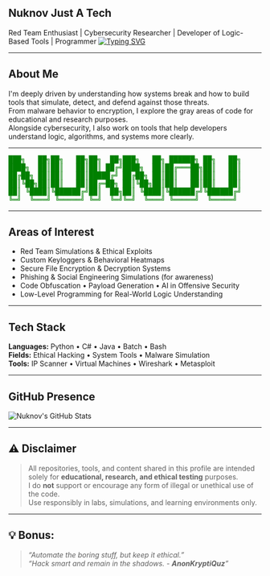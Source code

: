 ## Nuknov Just A Tech
Red Team Enthusiast |  Cybersecurity Researcher |  Developer of Logic-Based Tools |  Programmer
[![Typing SVG](https://readme-typing-svg.herokuapp.com?size=25&color=00FF00&center=true&vCenter=true&width=600&lines=I+am+Nuknov;Just+a+Tech;Red+Team+Enthusiast;Cybersecurity+Researcher)](https://git.io/typing-svg)

---

##  About Me

I'm deeply driven by understanding how systems break and how to build tools that simulate, detect, and defend against those threats.  
From malware behavior to encryption, I explore the gray areas of code for educational and research purposes.  
Alongside cybersecurity, I also work on tools that help developers understand logic, algorithms, and systems more clearly.

---

<pre style="color:green;">
███╗   ██╗██╗   ██╗██╗  ██╗███╗   ██╗ ██████╗ ██╗   ██╗
████╗  ██║██║   ██║██║ ██╔╝████╗  ██║██╔═══██╗██║   ██║
██╔██╗ ██║██║   ██║█████╔╝ ██╔██╗ ██║██║   ██║██║   ██║
██║╚██╗██║██║   ██║██╔═██╗ ██║╚██╗██║██║   ██║██║   ██║
██║ ╚████║╚██████╔╝██║  ██╗██║ ╚████║╚██████╔╝╚██████╔╝
╚═╝  ╚═══╝ ╚═════╝ ╚═╝  ╚═╝╚═╝  ╚═══╝ ╚═════╝  ╚═════╝
</pre>

--- 

##  Areas of Interest

- Red Team Simulations & Ethical Exploits  
- Custom Keyloggers & Behavioral Heatmaps  
- Secure File Encryption & Decryption Systems  
- Phishing & Social Engineering Simulations (for awareness)  
- Code Obfuscation • Payload Generation • AI in Offensive Security  
- Low-Level Programming for Real-World Logic Understanding  

---

##  Tech Stack

**Languages:** Python • C# • Java • Batch • Bash  
**Fields:** Ethical Hacking • System Tools • Malware Simulation  
**Tools:** IP Scanner • Virtual Machines • Wireshark • Metasploit

---

##  GitHub Presence

![Nuknov's GitHub Stats](https://github-readme-stats.vercel.app/api?username=Nuknov&show_icons=true&theme=radical)   

---

## ⚠️ Disclaimer

> All repositories, tools, and content shared in this profile are intended solely for **educational, research, and ethical testing** purposes.  
> I do **not** support or encourage any form of illegal or unethical use of the code.  
> Use responsibly in labs, simulations, and learning environments only.

---

## 💡 Bonus:
>*“Automate the boring stuff, but keep it ethical.”*  
>*“Hack smart and remain in the shadows. - **AnonKryptiQuz**”*  
